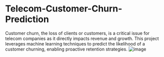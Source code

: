 # Telecom-Customer-Churn-Prediction
Customer churn, the loss of clients or customers, is a critical issue for telecom companies as it directly impacts revenue and growth. This project leverages machine learning techniques to predict the likelihood of a customer churning, enabling proactive retention strategies.
![image](https://github.com/user-attachments/assets/712d6563-c86c-4088-b012-888051a69caf)
